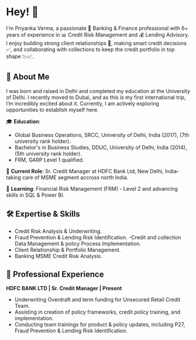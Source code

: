 # Hey! 👋

I'm Priyanka Verma, a passionate 💼 Banking & Finance professional with 6+ years of experience in 📊 Credit Risk Management and 💰 Lending Advisory. I enjoy building strong client relationships 🤝, making smart credit decisions ✅, and collaborating with collections to keep the credit portfolio in top shape 📉📈.

## 🚀 About Me
I was born and raised in Delhi and completed my education at the University of Delhi. I recently moved to Dubai, and as this is my first international trip, I’m incredibly excited about it. Currently, I am actively exploring opportunities to establish myself here.

🎓 **Education**:

- Global Business Operations, SRCC, University of Delhi, India (2017), (7th university rank holder).
- Bachelor's in Business Studies, DDUC, University of Delhi, India (2014), (5th university rank holder).
- FRM, GARP Level 1 qualified.

💼 **Current Role**: Sr. Credit Manager at HDFC Bank Ltd, New Delhi, India- taking care of MSME segment accross north India.

🌱 **Learning**: Financial Risk Management (FRM) - Level 2 and advancing skills in SQL & Power BI. 

## 🛠️ Expertise & Skills

- Credit Risk Analysis & Underwriting.
- Fraud Prevention & Lending Risk Identification.
-Credit and collection Data Management & policy Process Implementation.
- Client Relationship & Portfolio Management.
- Banking MSME Credit Risk Analysis.

## 📌 Professional Experience

**HDFC BANK LTD | Sr. Credit Manager | Present**

- Underwriting Overdraft and term funding for Unsecured Retail Credit Team.
- Assisting in creation of policy frameworks, credit policy training, and implementation.
- Conducting team trainings for product & policy updates, including P27, Fraud Prevention & Lending Risk Identification.

